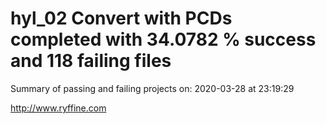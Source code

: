 # hyl_02 Convert with PCDs completed with 34.0782 % success and 118 failing files

Summary of passing and failing projects on: 2020-03-28 at 23:19:29

http://www.ryffine.com
